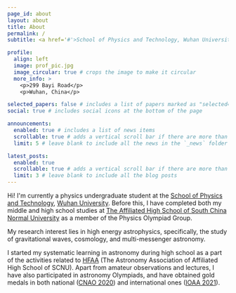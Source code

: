 ```yaml
---
page_id: about
layout: about
title: About
permalink: /
subtitle: <a href='#'>School of Physics and Technology, Wuhan University</a>.

profile:
  align: left
  image: prof_pic.jpg
  image_circular: true # crops the image to make it circular
  more_info: >
    <p>299 Bayi Road</p>
    <p>Wuhan, China</p>

selected_papers: false # includes a list of papers marked as "selected={true}"
social: true # includes social icons at the bottom of the page

announcements:
  enabled: true # includes a list of news items
  scrollable: true # adds a vertical scroll bar if there are more than 3 news items
  limit: 5 # leave blank to include all the news in the `_news` folder

latest_posts:
  enabled: true
  scrollable: true # adds a vertical scroll bar if there are more than 3 new posts items
  limit: 3 # leave blank to include all the blog posts
---
```


Hi! I'm currently a physics undergraduate student at the [School of Physics and Technology](http://physics.whu.edu.cn/), [Wuhan University](https://whu.edu.cn). Before this, I have completed both my middle and high school studies at [The Affiliated High School of South China Normal University](https://www.hsfz.net.cn/homepage/index.jsp) as a member of the Physics Olympiad Group.

My research interest lies in high energy astrophysics, specifically, the study of gravitational waves, cosmology, and multi-messenger astronomy.

I started my systematic learning in astronomy during high school as a part of the activities related to [HFAA](https://mp.weixin.qq.com/s/c_5QRKZvjZMZ0oLyByOj6A) (The Astronomy Association of Affiliated High School of SCNU). Apart from amateur observations and lectures, I have also participated in astronomy Olympiads, and have obtained gold medals in both national ([CNAO 2020](https://mp.weixin.qq.com/s/PhGB4nSSOF43m1jnaHsBWQ)) and international ones ([IOAA 2021](https://web.archive.org/web/20211207205130/https://www.ioaa2021.com/)).
